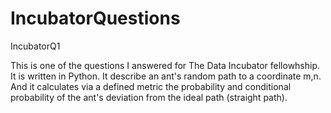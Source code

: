 # IncubatorQuestions
IncubatorQ1

This is one of the questions I answered for The Data Incubator fellowhship. It is written in Python. It describe an ant's random path to a coordinate m,n. And it calculates via a defined metric the probability and conditional probability of the ant's deviation from the ideal path (straight path).

